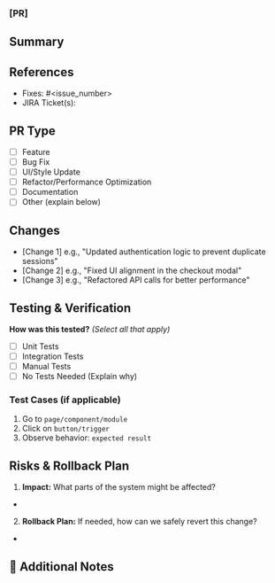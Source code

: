 ### [PR] 
## Summary  
<!-- Short description of the change (e.g., "Fixed issue with login button not working on mobile.") -->  

## References  
- Fixes: #<issue_number>  
- JIRA Ticket(s): <JIRA-123>  

## PR Type  
- [ ] Feature  
- [ ] Bug Fix  
- [ ] UI/Style Update  
- [ ] Refactor/Performance Optimization 
- [ ] Documentation  
- [ ] Other (explain below)  

## Changes  
<!-- List key changes in bullet points to make it easy to scan -->  
- [Change 1] e.g., "Updated authentication logic to prevent duplicate sessions"  
- [Change 2] e.g., "Fixed UI alignment in the checkout modal"  
- [Change 3] e.g., "Refactored API calls for better performance"  

## Testing & Verification  
**How was this tested?** *(Select all that apply)*  
- [ ] Unit Tests  
- [ ] Integration Tests  
- [ ] Manual Tests  
- [ ] No Tests Needed (Explain why)  

### Test Cases (if applicable)
<!-- List any manual testing steps needed for QA or reviewers. Keep it **short and clear** -->  
1. Go to `page/component/module`  
2. Click on `button/trigger`  
3. Observe behavior: `expected result`  

## Risks & Rollback Plan  
1. **Impact:** What parts of the system might be affected?
  -

2. **Rollback Plan:** If needed, how can we safely revert this change?
<!-- Any database changes reuqired? Any variables added? -->  
  -


## 📎 Additional Notes  
<!-- Attach screenshots, dependencies, API changes, or anything useful for the reviewer -->
